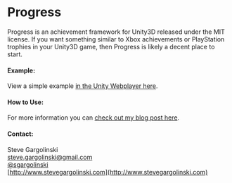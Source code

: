 Progress
========

Progress is an achievement framework for Unity3D released under the MIT license. If you want something similar to Xbox achievements or PlayStation trophies in your Unity3D game, then Progress is likely a decent place to start.

#### Example:

View a simple example [in the Unity Webplayer here](http://www.stevegargolinski.com/projectfiles/Progress/WebPlayer.html).

#### How to Use:

For more information you can [check out my blog post here](http://www.stevegargolinski.com/progress-a-free-achievement-framework-for-unity/).

#### Contact:

Steve Gargolinski  
steve.gargolinski@gmail.com  
[@sgargolinski](http://twitter.com/sgargolinski)  
[http://www.stevegargolinski.com](http://www.stevegargolinski.com)

